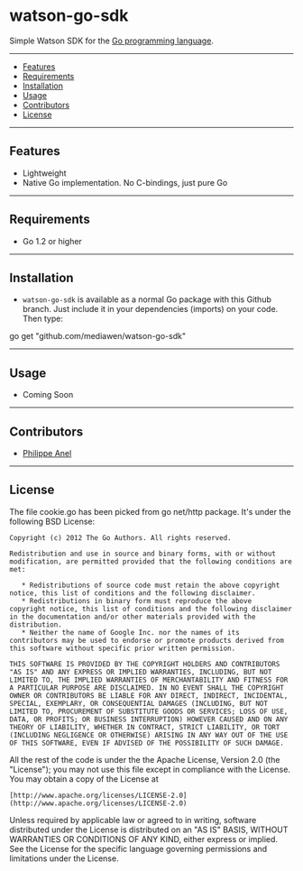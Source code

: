 # watson-go-sdk

Simple Watson SDK for the [Go programming language](http://golang.org/).

---------------------------------------

  * [Features](#features)
  * [Requirements](#requirements)
  * [Installation](#installation)
  * [Usage](#usage)
  * [Contributors](#contributors)
  * [License](#license)

---------------------------------------

## Features

  * Lightweight
  * Native Go implementation. No C-bindings, just pure Go

---------------------------------------

## Requirements

  * Go 1.2 or higher

---------------------------------------

## Installation

- `watson-go-sdk` is available as a normal Go package with this Github branch. Just include it in your dependencies (imports) on your code. Then type:

go get "github.com/mediawen/watson-go-sdk"

---------------------------------------

## Usage

- Coming Soon

---------------------------------------

## Contributors

- [Philippe Anel](https://github.com/xigh)

---------------------------------------

## License

The file cookie.go has been picked from go net/http package. It's under the following BSD License:

    Copyright (c) 2012 The Go Authors. All rights reserved.
    
    Redistribution and use in source and binary forms, with or without
    modification, are permitted provided that the following conditions are
    met:
    
       * Redistributions of source code must retain the above copyright
    notice, this list of conditions and the following disclaimer.
       * Redistributions in binary form must reproduce the above
    copyright notice, this list of conditions and the following disclaimer
    in the documentation and/or other materials provided with the
    distribution.
       * Neither the name of Google Inc. nor the names of its
    contributors may be used to endorse or promote products derived from
    this software without specific prior written permission.
    
    THIS SOFTWARE IS PROVIDED BY THE COPYRIGHT HOLDERS AND CONTRIBUTORS
    "AS IS" AND ANY EXPRESS OR IMPLIED WARRANTIES, INCLUDING, BUT NOT
    LIMITED TO, THE IMPLIED WARRANTIES OF MERCHANTABILITY AND FITNESS FOR
    A PARTICULAR PURPOSE ARE DISCLAIMED. IN NO EVENT SHALL THE COPYRIGHT
    OWNER OR CONTRIBUTORS BE LIABLE FOR ANY DIRECT, INDIRECT, INCIDENTAL,
    SPECIAL, EXEMPLARY, OR CONSEQUENTIAL DAMAGES (INCLUDING, BUT NOT
    LIMITED TO, PROCUREMENT OF SUBSTITUTE GOODS OR SERVICES; LOSS OF USE,
    DATA, OR PROFITS; OR BUSINESS INTERRUPTION) HOWEVER CAUSED AND ON ANY
    THEORY OF LIABILITY, WHETHER IN CONTRACT, STRICT LIABILITY, OR TORT
    (INCLUDING NEGLIGENCE OR OTHERWISE) ARISING IN ANY WAY OUT OF THE USE
    OF THIS SOFTWARE, EVEN IF ADVISED OF THE POSSIBILITY OF SUCH DAMAGE.

All the rest of the code is under the the Apache License, Version 2.0 (the "License");
you may not use this file except in compliance with the License.
You may obtain a copy of the License at

    [http://www.apache.org/licenses/LICENSE-2.0](http://www.apache.org/licenses/LICENSE-2.0)

Unless required by applicable law or agreed to in writing, software
distributed under the License is distributed on an "AS IS" BASIS,
WITHOUT WARRANTIES OR CONDITIONS OF ANY KIND, either express or implied.
See the License for the specific language governing permissions and
limitations under the License.
